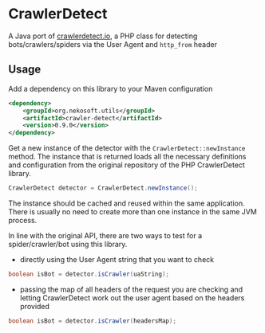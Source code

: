 # CrawlerDetect

A Java port of [crawlerdetect.io](https://github.com/JayBizzle/Crawler-Detect), a PHP class for detecting bots/crawlers/spiders via the User Agent and `http_from` header

## Usage

Add a dependency on this library to your Maven configuration

```xml
<dependency>
    <groupId>org.nekosoft.utils</groupId>
    <artifactId>crawler-detect</artifactId>
    <version>0.9.0</version>
</dependency>
```

Get a new instance of the detector with the `CrawlerDetect::newInstance` method. The instance that is returned
loads all the necessary definitions and configuration from the original repository of the PHP CrawlerDetect library.

```java
CrawlerDetect detector = CrawlerDetect.newInstance();
```

The instance should be cached and reused within the same application. There is usually no need to create more than 
one instance in the same JVM process.

In line with the original API, there are two ways to test for a spider/crawler/bot using this library.

- directly using the User Agent string that you want to check

```java
boolean isBot = detector.isCrawler(uaString);
```

- passing the map of all headers of the request you are checking and letting CrawlerDetect work out the user agent based
on the headers provided

```java
boolean isBot = detector.isCrawler(headersMap);
```
